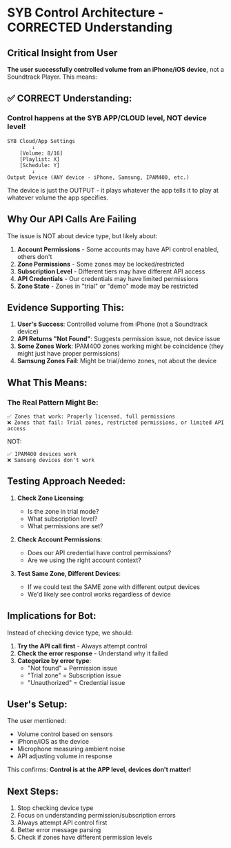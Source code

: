 # SYB Control Architecture - CORRECTED Understanding

## Critical Insight from User

**The user successfully controlled volume from an iPhone/iOS device**, not a Soundtrack Player. This means:

## ✅ CORRECT Understanding:

### Control happens at the SYB APP/CLOUD level, NOT device level!

```
SYB Cloud/App Settings
        ↓
    [Volume: 8/16]
    [Playlist: X]
    [Schedule: Y]
        ↓
Output Device (ANY device - iPhone, Samsung, IPAM400, etc.)
```

The device is just the OUTPUT - it plays whatever the app tells it to play at whatever volume the app specifies.

## Why Our API Calls Are Failing

The issue is NOT about device type, but likely about:

1. **Account Permissions** - Some accounts may have API control enabled, others don't
2. **Zone Permissions** - Some zones may be locked/restricted
3. **Subscription Level** - Different tiers may have different API access
4. **API Credentials** - Our credentials may have limited permissions
5. **Zone State** - Zones in "trial" or "demo" mode may be restricted

## Evidence Supporting This:

1. **User's Success**: Controlled volume from iPhone (not a Soundtrack device)
2. **API Returns "Not Found"**: Suggests permission issue, not device issue
3. **Some Zones Work**: IPAM400 zones working might be coincidence (they might just have proper permissions)
4. **Samsung Zones Fail**: Might be trial/demo zones, not about the device

## What This Means:

### The Real Pattern Might Be:

```
✅ Zones that work: Properly licensed, full permissions
❌ Zones that fail: Trial zones, restricted permissions, or limited API access
```

NOT:
```
✅ IPAM400 devices work
❌ Samsung devices don't work
```

## Testing Approach Needed:

1. **Check Zone Licensing**:
   - Is the zone in trial mode?
   - What subscription level?
   - What permissions are set?

2. **Check Account Permissions**:
   - Does our API credential have control permissions?
   - Are we using the right account context?

3. **Test Same Zone, Different Devices**:
   - If we could test the SAME zone with different output devices
   - We'd likely see control works regardless of device

## Implications for Bot:

Instead of checking device type, we should:

1. **Try the API call first** - Always attempt control
2. **Check the error response** - Understand why it failed
3. **Categorize by error type**:
   - "Not found" = Permission issue
   - "Trial zone" = Subscription issue
   - "Unauthorized" = Credential issue

## User's Setup:

The user mentioned:
- Volume control based on sensors
- iPhone/iOS as the device
- Microphone measuring ambient noise
- API adjusting volume in response

This confirms: **Control is at the APP level, devices don't matter!**

## Next Steps:

1. Stop checking device type
2. Focus on understanding permission/subscription errors
3. Always attempt API control first
4. Better error message parsing
5. Check if zones have different permission levels